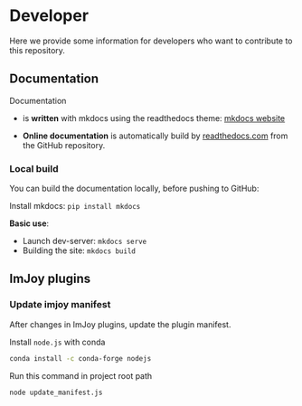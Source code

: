 
# Developer

Here we provide some information for developers who want to contribute to this repository. 

## Documentation
Documentation 

* is **written** with mkdocs using the readthedocs theme: [mkdocs website](https://www.mkdocs.org/)

* **Online documentation** is automatically build by [readthedocs.com](https://readthedocs.org/) from the GitHub repository.


### Local build

You can build the documentation locally, before pushing to GitHub:

Install mkdocs:  `pip install mkdocs`

__Basic use__:

* Launch dev-server: `mkdocs serve`
* Building the site: `mkdocs build`


## ImJoy plugins

### Update imjoy manifest

After changes in ImJoy plugins, update the plugin manifest.

Install `node.js` with conda

``` bash
conda install -c conda-forge nodejs
```

Run this command in project root path

``` bash
node update_manifest.js
```
